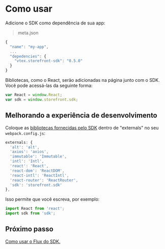 # Como usar

Adicione o SDK como dependência de sua app:

> meta.json

```js
{
  "name": "my-app",
  ...
  "depedencies": {
    "vtex.storefront-sdk": "0.5.0"
  }
}
```

Bibliotecas, como o React, serão adicionadas na página junto com o SDK. Você pode acessá-las da seguinte forma:

```js
var React = window.React;
var sdk = window.storefront.sdk;
```

## Melhorando a experiência de desenvolvimento

Coloque as [bibliotecas fornecidas pelo SDK](../avancado/bibliotecas.md) dentro de "externals" no seu `webpack.config.js`:

```js
externals: {
  'alt': 'alt',
  'axios': 'axios',
  'immutable': 'Immutable',
  'intl': 'Intl',
  'react': 'React',
  'react-dom': 'ReactDOM',
  'react-intl': 'ReactIntl',
  'react-router': 'ReactRouter',
  'sdk': 'storefront.sdk'
},
```

Isso permite que você escreva, por exemplo:
```js
import React from 'react';
import sdk from 'sdk';
```

## Próximo passo
[Como usar o Flux do SDK.](flux.md)

